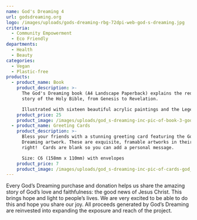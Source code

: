 ```yaml
---
name: God's Dreaming 4
url: godsdreaming.org
logo: /images/uploads/gods-dreaming-rbg-72dpi-web-god-s-dreaming.jpg
criteria:
  - Community Empowerment
  - Eco Friendly
departments:
  - Health
  - Beauty
categories:
  - Vegan
  - Plastic-free
products:
  - product_name: Book
    product_description: >-
      The God's Dreaming book (A4 Landscape Paperback) explains the redemptive
      story of the Holy Bible, from Genesis to Revelation.

      Illustrated with sixteen beautiful acrylic paintings and the Legend of symbols by which the narrative can be understood, and including Scriptures for Bible study, this makes it a unique and beautiful gift and a great way to share God’s love.
    product_price: 25
    product_image: /images/uploads/god_s-dreaming-inc-pic-of-book-3-god_s-dreaming.jpg
  - product_name: Greeting Cards
    product_description: >-
      Bless your friends with a stunning greeting card featuring the God's
      Dreaming artwork. These are exquisite, framable artworks in their own
      right!  Cards are blank so you can add a personal message.

      Size: C6 (158mm x 110mm) with envelopes
    product_price: 7
    product_image: /images/uploads/god_s-dreaming-inc-pic-of-cards-god_s-dreaming.jpg
---
```


Every God’s Dreaming purchase and donation helps us share the amazing story of God’s love and faithfulness: the good news of Jesus Christ. This brings hope and light to people’s lives. We are very excited to be able to do this and hope you share our joy. All proceeds generated by God’s Dreaming are reinvested into expanding the exposure and reach of the project.
